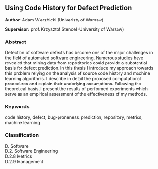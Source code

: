 ## Using Code History for Defect Prediction

**Author:** Adam Wierzbicki (Univeristy of Warsaw)

**Supervisor:** prof. Krzysztof Stencel (University of Warsaw)

### Abstract

Detection of software defects has become one of the major challenges in the field of automated software engineering. Numerous studies have revealed that mining data from repositories could provide a substantial basis for defect prediction. In this thesis I introduce my approach towards this problem relying on the analysis of source code history and machine learning algorithms. I describe in detail the proposed computational procedures and explain their underlying assumptions. Following the theoretical basis, I  present the results of performed experiments which serve as an empirical assessment of the effectiveness of my methods.

### Keywords

code history, defect, bug-proneness, prediction, repository, metrics, machine learning

### Classification

D. Software  
D.2. Software Engineering  
D.2.8 Metrics  
D.2.9 Management  
